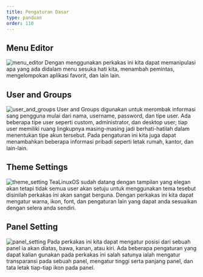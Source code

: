 ```yaml
---
title: Pengaturan Dasar
type: panduan
order: 118
---
```

## Menu Editor
![menu_editor](../images/menu_editor.png "menu_editor")
Dengan menggunakan perkakas ini kita dapat memanipulasi apa yang ada didalam menu sesuka hati kita, menambah pemintas, mengelompokan aplikasi favorit, dan lain lain.

## User and Groups
![user_and_groups](../images/user_setting.png "user_and_groups")
User and Groups digunakan untuk merombak informasi sang pengguna mulai dari nama, username, password, dan tipe user. Ada beberapa tipe user seperti custom, administrator, dan desktop user; tiap user memiliki ruang lingkupnya masing-masing jadi berhati-hatilah dalam menentukan tipe akun tersebut. Pada pengaturan ini kita juga dapat menambahkan beberapa informasi pribadi seperti letak rumah, kantor, dan lain-lain.

## Theme Settings
![theme_setting](../images/theme_style.png "theme_setting")
TeaLinuxOS sudah datang dengan tampilan yang elegan akan tetapi tidak semua user akan setuju untuk menggunakan tema tesebut disinilah perkakas ini akan sangat berguna. Dengan perkakas ini kita dapat mengatur warna, ikon, font, dan pengaturan lain yang dapat anda sesuaikan dengan selera anda sendiri.

## Panel Setting
![panel_setting](../images/panel_setting.png "panel_setting")
Pada perkakas ini kita dapat mengatur posisi dari sebuah panel ia akan diatas, bawa, kanan, atau kiri. Ada beberapa pengaturan yang dapat kalian gunakan pada perkakas ini salah satunya ialah mengatur transparansi pada sebuah panel, mengatur tinggi serta panjang panel, dan tata letak tiap-tiap ikon pada panel.
